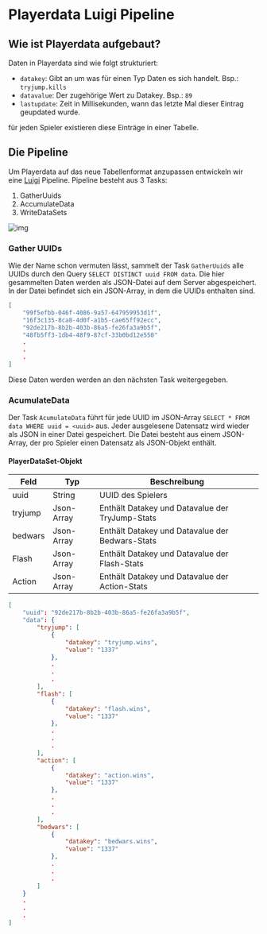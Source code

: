 Playerdata Luigi Pipeline
==========================

Wie ist Playerdata aufgebaut?
-----------------------------
Daten in Playerdata sind wie folgt strukturiert:
* `datakey`: Gibt an um was für einen Typ Daten es sich handelt. Bsp.: `tryjump.kills`
* `datavalue`: Der zugehörige Wert zu Datakey. Bsp.: `89`
* `lastupdate`: Zeit in Millisekunden, wann das letzte Mal dieser Eintrag geupdated wurde.

für jeden Spieler existieren diese Einträge in einer Tabelle.

Die Pipeline
------------
Um Playerdata auf das neue Tabellenformat anzupassen entwickeln wir eine [Luigi](https://github.com/spotify/luigi) Pipeline.
Pipeline besteht aus 3 Tasks:
1. GatherUuids
2. AccumulateData
3. WriteDataSets

![img](https://i.imgur.com/uwAvWg9.png)

### Gather UUIDs

Wie der Name schon vermuten lässt, sammelt der Task `GatherUuids` alle UUIDs durch den Query `SELECT DISTINCT uuid FROM data`.
Die hier gesammelten Daten werden als JSON-Datei auf dem Server abgespeichert. In der Datei befindet sich ein JSON-Array, in dem die UUIDs enthalten sind.

```JSON
[
    "99f5efbb-046f-4086-9a57-647959953d1f",
    "16f3c135-8ca8-4d0f-a1b5-cae65ff92ecc",
    "92de217b-8b2b-403b-86a5-fe26fa3a9b5f",
    "48fb5ff3-1db4-48f9-87cf-33b0bd12e550"
    .
    .
    .
]
```
Diese Daten werden werden an den nächsten Task weitergegeben.

### AcumulateData

Der Task `AcumulateData` führt für jede UUID im JSON-Array `SELECT * FROM data WHERE uuid = <uuid>` aus.
Jeder ausgelesene Datensatz wird wieder als JSON in einer Datei gespeichert. Die Datei besteht aus einem JSON-Array, der pro Spieler einen Datensatz als JSON-Objekt enthält.

#### PlayerDataSet-Objekt
| Feld    | Typ         | Beschreibung                                   |
|---------|-------------|------------------------------------------------|
| uuid    | String      | UUID des Spielers                              |
| tryjump | Json-Array | Enthält Datakey und Datavalue der TryJump-Stats |
| bedwars | Json-Array | Enthält Datakey und Datavalue der Bedwars-Stats |
| Flash   | Json-Array | Enthält Datakey und Datavalue der Flash-Stats   |
| Action  | Json-Array | Enthält Datakey und Datavalue der Action-Stats  |

```JSON
[
    "uuid": "92de217b-8b2b-403b-86a5-fe26fa3a9b5f",
    "data": {
        "tryjump": [
            {
                "datakey": "tryjump.wins",
                "value": "1337"
            },
            .
            .
            .
        ],
        "flash": [
            {
                "datakey": "flash.wins",
                "value": "1337"
            },
            .
            .
            .
        ],
        "action": [
            {
                "datakey": "action.wins",
                "value": "1337"
            },
            .
            .
            .
        ],
        "bedwars": [
            {
                "datakey": "bedwars.wins",
                "value": "1337"
            },
            .
            .
            .
        ]
    }
    .
    .
    .
]
```